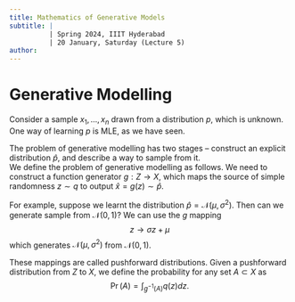 ```yaml
---
title: Mathematics of Generative Models
subtitle: |
          | Spring 2024, IIIT Hyderabad
          | 20 January, Saturday (Lecture 5)
author:
---
```


# Generative Modelling
Consider a sample $x_1, \dots, x_n$ drawn from a distribution $p$, which is unknown. One way of learning $p$ is MLE, as we have seen.

The problem of generative modelling has two stages – construct an explicit distribution $\hat{p}$, and describe a way to sample from it.  
We define the problem of generative modelling as follows. We need to construct a function generator $g : Z \to X$, which maps the source of simple randomness $z \sim q$ to output $\hat{x} = g(z) \sim \hat{p}$.

For example, suppose we learnt the distribution $\hat{p} = \mathcal{N}(\mu, \sigma^2)$. Then can we generate sample from $\mathcal{N}(0, 1)$? We can use the $g$ mapping
$$z \to \sigma z + \mu$$
which generates $\mathcal{N}(\mu, \sigma^2)$ from $\mathcal{N}(0, 1)$.

These mappings are called pushforward distributions. Given a pushforward distribution from $Z$ to $X$, we define the probability for any set $A \subset X$ as
$$\Pr(A) = \int_{g^{-1}(A)} q(z) dz.$$
